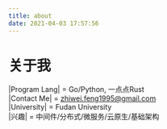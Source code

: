 ```yaml
---
title: about
date: 2021-04-03 17:57:56
---
```


# 关于我

|Program Lang| = Go/Python, 一点点Rust  
|Contact Me| = zhiwei.feng1995@gmail.com  
|University| = Fudan University  
|兴趣| = 中间件/分布式/微服务/云原生/基础架构 

